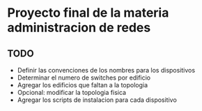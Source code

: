 # Proyecto final de la materia administracion de redes

## TODO
  * Definir las convenciones de los nombres para los dispositivos
  * Determinar el numero de switches por edificio
  * Agregar los edificios que faltan a la topologia
  * Opcional: modificar la topologia fisica
  * Agregar los scripts de instalacion para cada dispositivo
